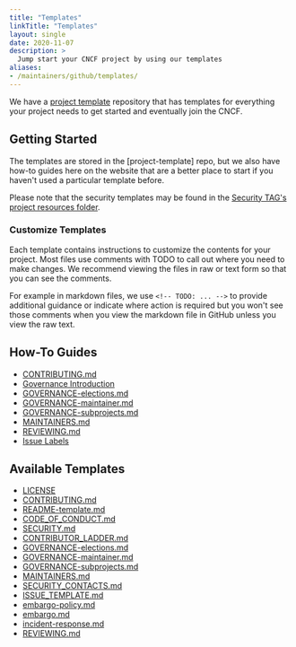 ```yaml
---
title: "Templates"
linkTitle: "Templates"
layout: single
date: 2020-11-07
description: >
  Jump start your CNCF project by using our templates
aliases:
- /maintainers/github/templates/
---
```


We have a [project template] repository that has templates for everything your project needs
to get started and eventually join the CNCF. 

## Getting Started

The templates are stored in the [project-template] repo,
but we also have how-to guides here on the website that are a better place to
start if you haven't used a particular template before.

Please note that the security templates may be found in the
[Security TAG's project resources folder](https://github.com/cncf/tag-security/tree/main/project-resources).

### Customize Templates

Each template contains instructions to customize the contents for your project.
Most files use comments with TODO to call out where you need to make changes. We recommend
viewing the files in raw or text form so that you can see the comments. 

For example in markdown files, we use `<!-- TODO: ... -->` to provide additional
guidance or indicate where action is required but you won't see those comments
when you view the markdown file in GitHub unless you view the raw text.

## How-To Guides

* [CONTRIBUTING.md](contributing.md)
* [Governance Introduction](governance-intro.md)
* [GOVERNANCE-elections.md](governance-elections.md)
* [GOVERNANCE-maintainer.md](governance-maintainer.md)
* [GOVERNANCE-subprojects.md](governance-subprojects.md)
* [MAINTAINERS.md](maintainers.md)
* [REVIEWING.md](reviewing.md)
* [Issue Labels](issue-labels.md)

## Available Templates

* [LICENSE](https://github.com/cncf/project-template/blob/main/LICENSE)
* [CONTRIBUTING.md](https://github.com/cncf/project-template/blob/main/CONTRIBUTING.md)
* [README-template.md](https://github.com/cncf/project-template/blob/main/README-template.md)
* [CODE_OF_CONDUCT.md](https://github.com/cncf/project-template/blob/main/CODE_OF_CONDUCT.md)
* [SECURITY.md](https://github.com/cncf/tag-security/blob/main/project-resources/templates/SECURITY.md)
* [CONTRIBUTOR_LADDER.md](https://github.com/cncf/project-template/blob/main/CONTRIBUTOR_LADDER.md)
* [GOVERNANCE-elections.md](https://github.com/cncf/project-template/blob/main/GOVERNANCE-elections.md)
* [GOVERNANCE-maintainer.md](https://github.com/cncf/project-template/blob/main/GOVERNANCE-maintainer.md)
* [GOVERNANCE-subprojects.md](https://github.com/cncf/project-template/blob/main/GOVERNANCE-subprojects.md)
* [MAINTAINERS.md](https://github.com/cncf/project-template/blob/main/MAINTAINERS.md)
* [SECURITY_CONTACTS.md](https://github.com/cncf/tag-security/blob/main/project-resources/templates/SECURITY_CONTACTS.md)
* [ISSUE_TEMPLATE.md](https://github.com/cncf/tag-security/blob/main/project-resources/templates/ISSUE_TEMPLATE.md)
* [embargo-policy.md](https://github.com/cncf/tag-security/blob/main/project-resources/templates/embargo-policy.md)
* [embargo.md](https://github.com/cncf/tag-security/blob/main/project-resources/templates/embargo.md)
* [incident-response.md](https://github.com/cncf/tag-security/blob/main/project-resources/templates/incident-response.md)
* [REVIEWING.md](https://github.com/cncf/project-template/blob/main/REVIEWING.md)

[contrib-strat]: https://github.com/cncf/tag-contributor-strategy/blob/main/README.md
[project template]: https://github.com/cncf/project-template
